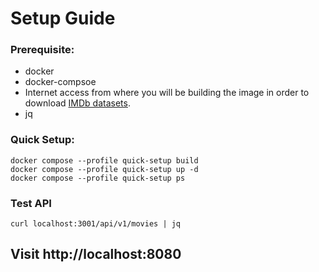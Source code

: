 # Setup Guide

### Prerequisite:
- docker
- docker-compsoe
- Internet access from where you will be building the image in order to download [IMDb datasets](https://www.imdb.com/interfaces/).
- jq

### Quick Setup:
```shell
docker compose --profile quick-setup build
docker compose --profile quick-setup up -d
docker compose --profile quick-setup ps
```
### Test API

```shell
curl localhost:3001/api/v1/movies | jq 
```

## Visit http://localhost:8080